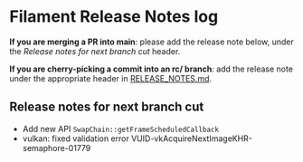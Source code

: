 # Filament Release Notes log

**If you are merging a PR into main**: please add the release note below, under the *Release notes
for next branch cut* header.

**If you are cherry-picking a commit into an rc/ branch**: add the release note under the
appropriate header in [RELEASE_NOTES.md](./RELEASE_NOTES.md).

## Release notes for next branch cut

- Add new API `SwapChain::getFrameScheduledCallback`
- vulkan: fixed validation error VUID-vkAcquireNextImageKHR-semaphore-01779
